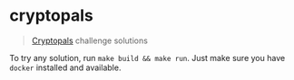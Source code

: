 # cryptopals

> [Cryptopals](https://cryptopals.com/) challenge solutions

To try any solution, run `make build && make run`. Just make sure you have `docker` installed and available.
